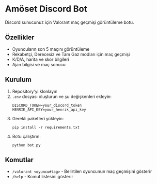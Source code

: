 # Amöset Discord Bot

Discord sunucunuz için Valorant maç geçmişi görüntüleme botu.

## Özellikler
- Oyuncuların son 5 maçını görüntüleme
- Rekabetçi, Derecesiz ve Tam Gaz modları için maç geçmişi
- K/D/A, harita ve skor bilgileri
- Ajan bilgisi ve maç sonucu

## Kurulum
1. Repository'yi klonlayın
2. `.env` dosyası oluşturun ve şu değişkenleri ekleyin:
   ```
   DISCORD_TOKEN=your_discord_token
   HENRIK_API_KEY=your_henrik_api_key
   ```
3. Gerekli paketleri yükleyin:
   ```
   pip install -r requirements.txt
   ```
4. Botu çalıştırın:
   ```
   python bot.py
   ```

## Komutlar
- `/valorant <oyuncu#tag>` - Belirtilen oyuncunun maç geçmişini gösterir
- `/help` - Komut listesini gösterir 